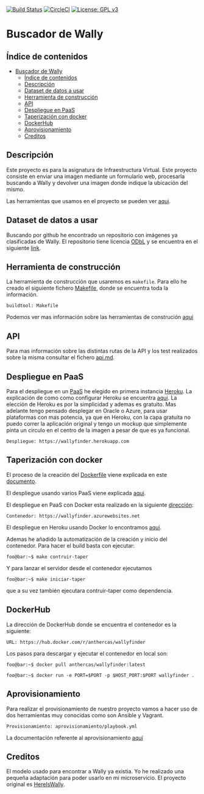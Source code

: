 [![Build Status](https://travis-ci.org/antoni-heredia/WallysFinder.svg?branch=master)](https://travis-ci.org/antoni-heredia/WallysFinder)
[![CircleCI](https://circleci.com/gh/antoni-heredia/WallysFinder.svg?style=svg)](https://circleci.com/gh/antoni-heredia/WallysFinder)
[![License: GPL v3](https://img.shields.io/badge/License-GPLv3-blue.svg)](https://www.gnu.org/licenses/gpl-3.0)


# Buscador de Wally

## Índice de contenidos

- [Buscador de Wally](#buscador-de-wally)
  - [Índice de contenidos](#%c3%8dndice-de-contenidos)
  - [Descripción](#descripci%c3%b3n)
  - [Dataset de datos a usar](#dataset-de-datos-a-usar)
  - [Herramienta de construcción](#herramienta-de-construcci%c3%b3n)
  - [API](#api)
  - [Despliegue en PaaS](#despliegue-en-paas)
  - [Taperización con docker](#taperizaci%c3%b3n-con-docker)
  - [DockerHub](#dockerhub)
  - [Aprovisionamiento](#aprovisionamiento)
  - [Creditos](#creditos)


## Descripción
Este proyecto es para la asignatura de Infraestructura Virtual. Este proyecto consiste en enviar una imagen mediante un formulario web, procesarla buscando a Wally y devolver una imagen donde indique la ubicación del mismo.

Las herramientas que usamos en el proyecto se pueden ver [aqui](docs/herramientas.md).

## Dataset de datos a usar

Buscando por github he encontrado un repositorio con imágenes ya clasificadas de Wally. El repositorio tiene licencia [ODbL](https://es.wikipedia.org/wiki/Licencia_Abierta_de_Bases_de_Datos) y se encuentra en el siguiente [link](https://github.com/vc1492a/Hey-Waldo).


## Herramienta de construcción
La herramienta de construcción que usaremos es ```makefile```. Para ello he creado el siguiente fichero [Makefile](./Makefile), donde se encuentra toda la información. 

    buildtool: Makefile
Podemos ver mas información sobre las herramientas de construción [aqui](docs/construcion.md)
## API

 Para mas información sobre las distintas rutas de la API y los test realizados sobre la misma consultar el fichero [api.md](docs/api.md).

## Despliegue en PaaS
Para el despliegue en un [PaaS](https://azure.microsoft.com/es-es/overview/what-is-paas/) he elegido en primera instancia [Heroku](https://dashboard.heroku.com/). La explicación de como como configurar Heroku se encuentra [aqui](docs/paas.md). La elección de Heroku es por la simplicidad y ademas es gratuito. Mas adelante tengo pensado desplegar en Oracle o Azure, para usar plataformas con mas potencia, ya que en Heroku, con la capa gratuita no puedo correr la aplicación original y tengo un mockup que simplemente pinta un circulo en el centro de la imagen a pesar de que es ya funcional. 

    Despliegue: https://wallyfinder.herokuapp.com

## Taperización con docker

El proceso de la creación del [Dockerfile](Dockerfile) viene explicada en este [documento](docs/taperización.md). 

El despliegue usando varios PaaS viene explicada [aqui](docs/despliegue_taper.md). 

El despliegue en PaaS con Docker esta realizado en la siguiente [dirección](https://wallyfinder.azurewebsites.net):

	Contenedor: https://wallyfinder.azurewebsites.net

El despliegue en Heroku usando Docker lo encontramos [aqui](https://wallyfinder.herokuapp.com/status).

Ademas he añadido la automatización de la creación y inicio del contenedor.
Para hacer el build basta con ejecutar:
```console
foo@bar:~$ make contruir-taper
```

Y para lanzar el servidor desde el contenedor ejecutamos
```console
foo@bar:~$ make iniciar-taper
```
que a su vez también ejecutara contruir-taper como dependencia. 
## DockerHub
La dirección de DockerHub donde se encuentra el contenedor es la siguiente:

    URL: https://hub.docker.com/r/anthercas/wallyfinder

Los pasos para descargar y ejecutar el contenedor en local son: 

```console
foo@bar:~$ docker pull anthercas/wallyfinder:latest

foo@bar:~$ docker run -e PORT=$PORT -p $HOST_PORT:$PORT wallyfinder .
```
## Aprovisionamiento

Para realizar el provisionamiento de nuestro proyecto vamos a hacer uso de dos herramientas muy conocidas como son Ansible y Vagrant.
    
    Provisionamiento: aprovisionamiento/playbook.yml
    
La documentación referente al aprovisionamiento [aquí](docs/aprovisionamiento.md)
## Creditos
El modelo usado para encontrar a Wally ya existia. Yo he realizado una pequeña adaptación para poder usarlo en mi microservicio. El proyecto original es [HereIsWally](https://github.com/tadejmagajna/HereIsWally/). 